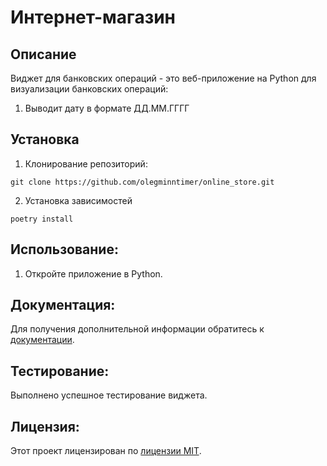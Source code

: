 # Интернет-магазин

## Описание

Виджет для банковских операций - это веб-приложение на Python для визуализации банковских операций:
1. Выводит дату в формате ДД.ММ.ГГГГ
## Установка
1. Клонирование репозиторий:
```
git clone https://github.com/olegminntimer/online_store.git
```
2. Установка зависимостей
```
poetry install
```
## Использование:
1. Откройте приложение в Python.
## Документация:
Для получения дополнительной информации обратитесь к [документации](README.md).
## Тестирование:
Выполнено успешное тестирование виджета.
## Лицензия:
Этот проект лицензирован по [лицензии MIT](LICENSE).